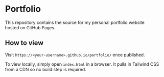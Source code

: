 # Portfolio

This repository contains the source for my personal portfolio website hosted on GitHub Pages.

## How to view

Visit `https://<your-username>.github.io/portfolio/` once published.

To view locally, simply open `index.html` in a browser. It pulls in Tailwind CSS from a CDN so no build step is required.
